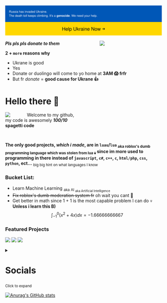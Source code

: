 [![Stand With Ukraine](https://raw.githubusercontent.com/vshymanskyy/StandWithUkraine/main/banner2-direct.svg)](https://vshymanskyy.github.io/StandWithUkraine)

<img src='https://github.com/DevelopingBread/images/blob/sticker-mania/genshin-ganyu-beg.png' style='width: 200px;' align='right'/>__*Pls pls pls donate to them*__ 

__2 + `more` reasons why__
- Ukrane is good
- Yes
- Donate or duolingo will come to yo home at __3AM 😱 frfr__
- But fr *donate* = __good cause for Ukrane 👍__

# Hello there 👋

<img src='https://github.com/DevelopingBread/images/blob/sticker-mania/genshin-shikanoin-heizou.png' style='width: 70px;' align='left'/>Welcome to my github, <br/> my code is awesomely __*100/10*__ <br/> __spagetti code__

<br/>

__The only good projects, *which i made*, are in `luau`/`lua` <sub>aka roblox's dumb programming language which was stolen from lua 💀</sub> since im more used to programming in there instead of `javascript`, `c#`, `c++`, `c`, `html/php`, `css`, `python`, ect...__ <sub> big big hint on what languages I know
  
### Bucket List:
- Learn Machine Learning <sub> aka AI <sub> aka Artificial Intelligence
- ~~Fix roblox's dumb moderation system fr~~ oh wait you cant 🤡
- Get better in math since 1 + 1 is the most capable problem I can do :skull: __Unless i learn this B)__ $$\int_{-1}^0 (x^2 + 4x)dx=-1.66666666667$$

### Featured Projects
<img src='https://opengraph.githubassets.com/691409fa94ccfcbd15a873508fb5f6dd3644feeba45eb4693c84ba9cfcfe10d1/DevelopingBread/discord-active-dev-badge' width='300px'>   <img src='https://opengraph.githubassets.com/d8c6bf6e06db63f8a9c6a2268a552fa9822e5bd13cf28b640ac962262ce0c53c/DevelopingBread/Utilities-Module' width='300px'>   <img src='https://opengraph.githubassets.com/abd20fcd190ebf80f2a5d900ca64bd5fc3c25c693607896044a150c60de38866/DevelopingBread/system-information' width='300px'>

<details>
<summary> <h1>Socials</h1> <sub>Click to expand</sub> </summary>
  <h2> Discords </h2>
  <img src='https://discord.c99.nl/widget/theme-2/684808662157361170.png'>
</details>

[![Anurag's GitHub stats](https://github-readme-stats.vercel.app/api?username=DevelopingBread&theme=dark)](https://github.com/anuraghazra/github-readme-stats)
